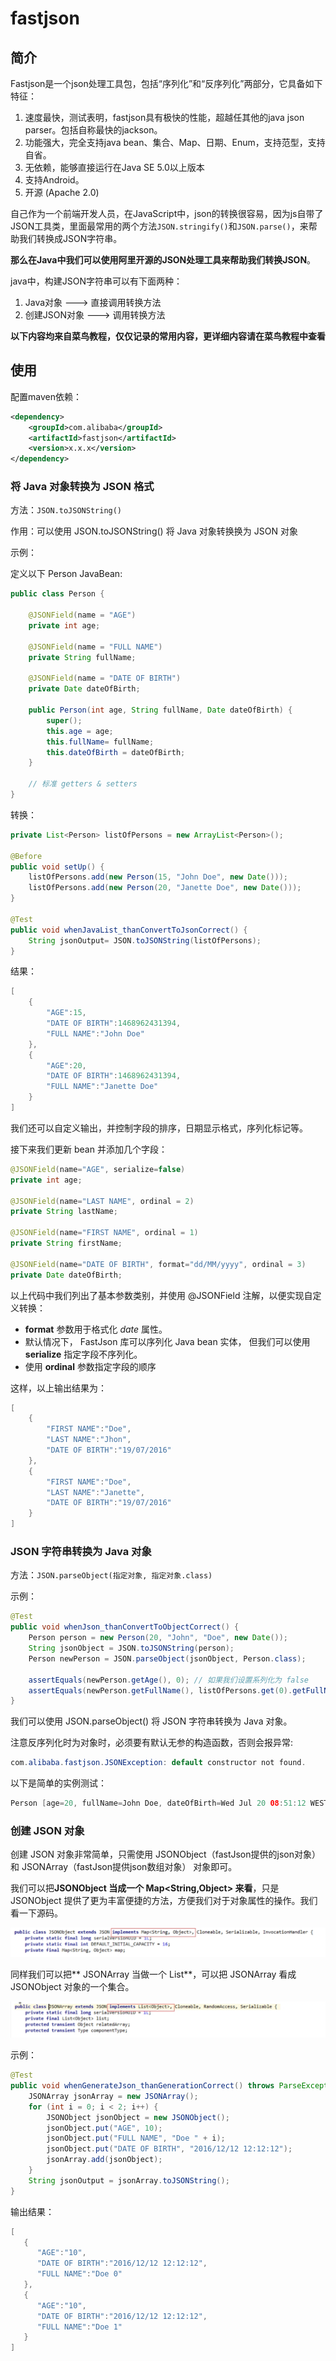# fastjson

## 简介

Fastjson是一个json处理工具包，包括“序列化”和“反序列化”两部分，它具备如下特征：

1. 速度最快，测试表明，fastjson具有极快的性能，超越任其他的java json parser。包括自称最快的jackson。
2. 功能强大，完全支持java bean、集合、Map、日期、Enum，支持范型，支持自省。
3. 无依赖，能够直接运行在Java SE 5.0以上版本
4. 支持Android。
5. 开源 (Apache 2.0)



自己作为一个前端开发人员，在JavaScript中，json的转换很容易，因为js自带了JSON工具类，里面最常用的两个方法`JSON.stringify()`和`JSON.parse()`，来帮助我们转换成JSON字符串。

**那么在Java中我们可以使用阿里开源的JSON处理工具来帮助我们转换JSON**。

java中，构建JSON字符串可以有下面两种：

1. Java对象 ---> 直接调用转换方法
2. 创建JSON对象 ---> 调用转换方法



**以下内容均来自菜鸟教程，仅仅记录的常用内容，更详细内容请在菜鸟教程中查看**



## 使用

配置maven依赖：

```xml
<dependency>
    <groupId>com.alibaba</groupId>
    <artifactId>fastjson</artifactId>
    <version>x.x.x</version>
</dependency>
```



### 将 Java 对象转换为 JSON 格式

方法：`JSON.toJSONString()`

作用：可以使用 JSON.toJSONString() 将 Java 对象转换换为 JSON 对象



示例：

定义以下 Person JavaBean:

```java
public class Person {
     
    @JSONField(name = "AGE")
    private int age;
 
    @JSONField(name = "FULL NAME")
    private String fullName;
 
    @JSONField(name = "DATE OF BIRTH")
    private Date dateOfBirth;
 
    public Person(int age, String fullName, Date dateOfBirth) {
        super();
        this.age = age;
        this.fullName= fullName;
        this.dateOfBirth = dateOfBirth;
    }
 
    // 标准 getters & setters
}
```



转换：

```java
private List<Person> listOfPersons = new ArrayList<Person>();
 
@Before
public void setUp() {
    listOfPersons.add(new Person(15, "John Doe", new Date()));
    listOfPersons.add(new Person(20, "Janette Doe", new Date()));
}
 
@Test
public void whenJavaList_thanConvertToJsonCorrect() {
    String jsonOutput= JSON.toJSONString(listOfPersons);
}
```



结果：

```java
[  
    {  
        "AGE":15,
        "DATE OF BIRTH":1468962431394,
        "FULL NAME":"John Doe"
    },
    {  
        "AGE":20,
        "DATE OF BIRTH":1468962431394,
        "FULL NAME":"Janette Doe"
    }
]
```

我们还可以自定义输出，并控制字段的排序，日期显示格式，序列化标记等。

接下来我们更新 bean 并添加几个字段：

```java
@JSONField(name="AGE", serialize=false)
private int age;
 
@JSONField(name="LAST NAME", ordinal = 2)
private String lastName;
 
@JSONField(name="FIRST NAME", ordinal = 1)
private String firstName;
 
@JSONField(name="DATE OF BIRTH", format="dd/MM/yyyy", ordinal = 3)
private Date dateOfBirth;
```

以上代码中我们列出了基本参数类别，并使用 @JSONField 注解，以便实现自定义转换：

- **format** 参数用于格式化 *date* 属性。
- 默认情况下， FastJson 库可以序列化 Java bean 实体， 但我们可以使用 **serialize** 指定字段不序列化。
- 使用 **ordinal** 参数指定字段的顺序

这样，以上输出结果为：

```java
[
    {
        "FIRST NAME":"Doe",
        "LAST NAME":"Jhon",
        "DATE OF BIRTH":"19/07/2016"
    },
    {
        "FIRST NAME":"Doe",
        "LAST NAME":"Janette",
        "DATE OF BIRTH":"19/07/2016"
    }
]
```



### JSON 字符串转换为 Java 对象

方法：`JSON.parseObject(指定对象, 指定对象.class)`



示例：

```java
@Test
public void whenJson_thanConvertToObjectCorrect() {
    Person person = new Person(20, "John", "Doe", new Date());
    String jsonObject = JSON.toJSONString(person);
    Person newPerson = JSON.parseObject(jsonObject, Person.class);
     
    assertEquals(newPerson.getAge(), 0); // 如果我们设置系列化为 false
    assertEquals(newPerson.getFullName(), listOfPersons.get(0).getFullName());
}
```

我们可以使用 JSON.parseObject() 将 JSON 字符串转换为 Java 对象。

注意反序列化时为对象时，必须要有默认无参的构造函数，否则会报异常:

```java
com.alibaba.fastjson.JSONException: default constructor not found.
```

以下是简单的实例测试：

```java
Person [age=20, fullName=John Doe, dateOfBirth=Wed Jul 20 08:51:12 WEST 2016]
```



### 创建 JSON 对象

创建 JSON 对象非常简单，只需使用 JSONObject（fastJson提供的json对象） 和 JSONArray（fastJson提供json数组对象） 对象即可。

我们可以把**JSONObject 当成一个 Map<String,Object> 来看**，只是 JSONObject 提供了更为丰富便捷的方法，方便我们对于对象属性的操作。我们看一下源码。

![01-fastjson01](./assets/01-fastjson01.png)

同样我们可以把** JSONArray 当做一个 List<Object>**，可以把 JSONArray 看成 JSONObject 对象的一个集合。

![01-fastjson02](./assets/01-fastjson02.png)



示例：

```java
@Test
public void whenGenerateJson_thanGenerationCorrect() throws ParseException {
    JSONArray jsonArray = new JSONArray();
    for (int i = 0; i < 2; i++) {
        JSONObject jsonObject = new JSONObject();
        jsonObject.put("AGE", 10);
        jsonObject.put("FULL NAME", "Doe " + i);
        jsonObject.put("DATE OF BIRTH", "2016/12/12 12:12:12");
        jsonArray.add(jsonObject);
    }
    String jsonOutput = jsonArray.toJSONString();
}
```



输出结果：

```java
[
   {
      "AGE":"10",
      "DATE OF BIRTH":"2016/12/12 12:12:12",
      "FULL NAME":"Doe 0"
   },
   {
      "AGE":"10",
      "DATE OF BIRTH":"2016/12/12 12:12:12",
      "FULL NAME":"Doe 1"
   }
]
```

